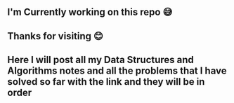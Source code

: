 ## I'm Currently working on this repo 😅
## Thanks for visiting 😊

## Here I will post all my Data Structures and Algorithms notes and all the problems that I have solved so far with the link and they will be in order 
